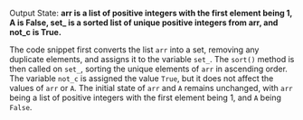 Output State: **arr is a list of positive integers with the first element being 1, A is False, set_ is a sorted list of unique positive integers from arr, and not_c is True.**

The code snippet first converts the list `arr` into a set, removing any duplicate elements, and assigns it to the variable `set_`. The `sort()` method is then called on `set_`, sorting the unique elements of `arr` in ascending order. The variable `not_c` is assigned the value `True`, but it does not affect the values of `arr` or `A`. The initial state of `arr` and `A` remains unchanged, with `arr` being a list of positive integers with the first element being 1, and `A` being `False`.